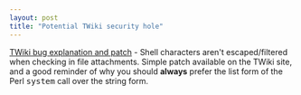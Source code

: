 ```yaml
---
layout: post
title: "Potential TWiki security hole"
---
```




<a href="http://twiki.org/cgi-bin/view/Codev/NoShellCharacterEscapingInFileAttachComment">TWiki bug explanation and patch</a> - Shell characters aren't escaped/filtered when checking in file attachments. Simple patch available on the TWiki site, and a good reminder of why you should <b>always</b> prefer the list form of the Perl <tt>system</tt> call over the string form.


